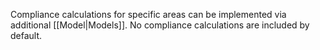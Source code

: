 Compliance calculations for specific areas can be implemented via additional [[Model|Models]]. No compliance calculations are included by default.